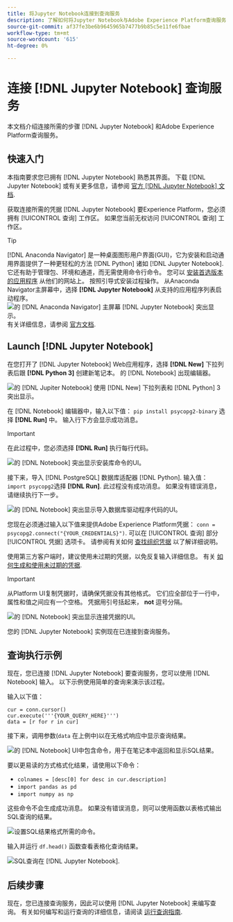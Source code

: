 ```yaml
---
title: 将Jupyter Notebook连接到查询服务
description: 了解如何将Jupyter Notebook与Adobe Experience Platform查询服务连接。
source-git-commit: af37fe3be6b9645965b7477b9b85c5e11fe6fbae
workflow-type: tm+mt
source-wordcount: '615'
ht-degree: 0%

---
```


# 连接 [!DNL Jupyter Notebook] 查询服务

本文档介绍连接所需的步骤 [!DNL Jupyter Notebook] 和Adobe Experience Platform查询服务。

## 快速入门

本指南要求您已拥有 [!DNL Jupyter Notebook] 熟悉其界面。 下载 [!DNL Jupyter Notebook] 或有关更多信息，请参阅 [官方 [!DNL Jupyter Notebook] 文档](https://jupyter.org/).

获取连接所需的凭据 [!DNL Jupyter Notebook] 要Experience Platform，您必须拥有 [!UICONTROL 查询] 工作区。 如果您当前无权访问 [!UICONTROL 查询] 工作区。

>[!TIP]
>
>[!DNL Anaconda Navigator] 是一种桌面图形用户界面(GUI)，它为安装和启动通用界面提供了一种更轻松的方法 [!DNL Python] 诸如 [!DNL Jupyter Notebook]. 它还有助于管理包、环境和通道，而无需使用命令行命令。
>您可以 [安装首选版本的应用程序](https://docs.anaconda.com/anaconda/install/) 从他们的网站上。
>按照引导式安装过程操作。 从Anaconda Navigator主屏幕中，选择 **[!DNL Jupyter Notebook]** 从支持的应用程序列表启动程序。
>![的 [!DNL Anaconda Navigator] 主屏幕 [!DNL Jupyter Notebook] 突出显示。](../images/clients/jupyter-notebook/anaconda-navigator-home.png)
>有关详细信息，请参阅 [官方文档](https://docs.anaconda.com/anaconda/navigator/).

## Launch [!DNL Jupyter Notebook]

在您打开了 [!DNL Jupyter Notebook] Web应用程序，选择 **[!DNL New]** 下拉列表后跟 **[!DNL Python 3]** 创建新笔记本。 的 [!DNL Notebook] 出现编辑器。

![的 [!DNL Jupiter Notebook] 使用 [!DNL New] 下拉列表和 [!DNL Python] 3突出显示。](../images/clients/jupyter-notebook/new-notebook.png)

在 [!DNL Notebook] 编辑器中，输入以下值： `pip install psycopg2-binary` 选择 **[!DNL Run]** 中。 输入行下方会显示成功消息。

>[!IMPORTANT]
>
>在此过程中，您必须选择 **[!DNL Run]** 执行每行代码。

![的 [!DNL Notebook] 突出显示安装库命令的UI。](../images/clients/jupyter-notebook/install-library.png)

接下来，导入 [!DNL PostgreSQL] 数据库适配器 [!DNL Python]. 输入值： `import psycopg2`选择 **[!DNL Run]**. 此过程没有成功消息。 如果没有错误消息，请继续执行下一步。

![的 [!DNL Notebook] 突出显示导入数据库驱动程序代码的UI。](../images/clients/jupyter-notebook/import-dbdriver.png)

您现在必须通过输入以下值来提供Adobe Experience Platform凭据： `conn = psycopg2.connect("{YOUR_CREDENTIALS}")`. 可以在 [!UICONTROL 查询] 部分 [!UICONTROL 凭据] 选项卡。 请参阅有关如何 [查找组织凭据](../ui/credentials.md) 以了解详细说明。

使用第三方客户端时，建议使用未过期的凭据，以免反复输入详细信息。 有关 [如何生成和使用未过期的凭据](../ui/credentials.md#non-expiring-credentials).

>[!IMPORTANT]
>
>从Platform UI复制凭据时，请确保凭据没有其他格式。 它们应全部位于一行中，属性和值之间应有一个空格。 凭据用引号括起来， **not** 逗号分隔。

![的 [!DNL Notebook] 突出显示连接凭据的UI。](../images/clients/jupyter-notebook/provide-credentials.png)

您的 [!DNL Jupyter Notebook] 实例现在已连接到查询服务。

## 查询执行示例

现在，您已连接 [!DNL Jupyter Notebook] 要查询服务，您可以使用 [!DNL Notebook] 输入。 以下示例使用简单的查询来演示该过程。

输入以下值：

```console
cur = conn.cursor()
cur.execute('''{YOUR_QUERY_HERE}''')
data = [r for r in cur]
```

接下来，调用参数(`data` 在上例中)以在无格式响应中显示查询结果。

![的 [!DNL Notebook] UI中包含命令，用于在笔记本中返回和显示SQL结果。](../images/clients/jupyter-notebook/example-query.png)

要以更易读的方式格式化结果，请使用以下命令：

- `colnames = [desc[0] for desc in cur.description]`
- `import pandas as pd`
- `import numpy as np`

这些命令不会生成成功消息。 如果没有错误消息，则可以使用函数以表格式输出SQL查询的结果。

![设置SQL结果格式所需的命令。](../images/clients/jupyter-notebook/format-results-commands.png)

输入并运行 `df.head()` 函数查看表格化查询结果。

![SQL查询在 [!DNL Jupyter Notebook].](../images/clients/jupyter-notebook/format-results-output.png)

## 后续步骤

现在，您已连接查询服务，因此可以使用 [!DNL Jupyter Notebook] 来编写查询。 有关如何编写和运行查询的详细信息，请阅读 [运行查询指南](../best-practices/writing-queries.md).
